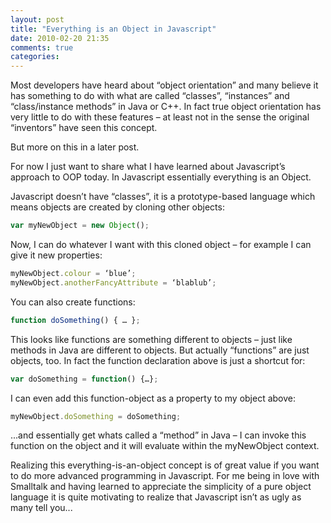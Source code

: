 ```yaml
---
layout: post
title: "Everything is an Object in Javascript"
date: 2010-02-20 21:35
comments: true
categories: 
---
```

Most developers have heard about “object orientation” and many believe it has something to do with what are called “classes”, “instances” and “class/instance methods” in Java or C++. In fact true object orientation has very little to do with these features – at least not in the sense the original “inventors” have seen this concept.
<!-- more -->
But more on this in a later post.

For now I just want to share what I have learned about Javascript’s approach to OOP today. In Javascript essentially everything is an Object.

Javascript doesn’t have “classes”, it is a prototype-based language which means objects are created by cloning other objects:

``` js
var myNewObject = new Object();
```

Now, I can do whatever I want with this cloned object – for example I can give it new properties:

``` js
myNewObject.colour = ‘blue’;
myNewObject.anotherFancyAttribute = ‘blablub’;
```

You can also create functions:

``` js
function doSomething() { … };
```

This looks like functions are something different to objects – just like methods in Java are different to objects. But actually “functions” are just objects, too. In fact the function declaration above is just a shortcut for:

``` js
var doSomething = function() {…};
```

I can even add this function-object as a property to my object above:

``` js
myNewObject.doSomething = doSomething;
```

...and essentially get whats called a “method” in Java – I can invoke this function on the object and it will evaluate within the myNewObject context.

Realizing this everything-is-an-object concept is of great value if you want to do more advanced programming in Javascript. For me being in love with Smalltalk and having learned to appreciate the simplicity of a pure object language it is quite motivating to realize that Javascript isn’t as ugly as many tell you...